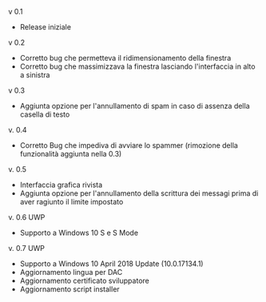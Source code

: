 v 0.1
- Release iniziale

v 0.2
- Corretto bug che permetteva il ridimensionamento della finestra
- Corretto bug che massimizzava la finestra lasciando l'interfaccia in alto a sinistra

v 0.3
- Aggiunta opzione per l'annullamento di spam in caso di assenza della casella di testo

v. 0.4
- Corretto Bug che impediva di avviare lo spammer (rimozione della funzionalità aggiunta nella 0.3)

v. 0.5
- Interfaccia grafica rivista
- Aggiunta opzione per l'annullamento della scrittura dei messagi prima di aver ragiunto il limite impostato

v. 0.6 UWP
- Supporto a Windows 10 S e S Mode

v. 0.7 UWP
- Supporto a Windows 10 April 2018 Update (10.0.17134.1)
- Aggiornamento lingua per DAC
- Aggiornamento certificato sviluppatore
- Aggiornamento script installer
